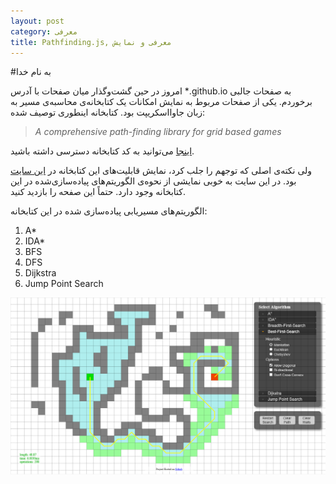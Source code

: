 ```yaml
---
layout: post
category: معرفی
title: Pathfinding.js, معرفی و نمایش
---
```

#به نام خدا

امروز در حین گشت‌و‌گذار میان صفحات با آدرس *.github.io به صفحات جالبی برخوردم. یکی از صفحات مربوط به نمایش امکانات یک کتابخانه‌ی محاسبه‌ی مسیر به زبان جاوااسکریپت بود.
کتابخانه اینطوری توصیف شده:
> *A comprehensive path-finding library for grid based games*


[اینجا](https://github.com/qiao/PathFinding.js) می‌توانید به کد کتابخانه دسترسی داشته باشید.

ولی نکته‌ی اصلی که توجهم را جلب کرد، نمایش قابلیت‌های این کتابخانه در [این سایت](http://qiao.github.io/PathFinding.js/visual/) بود. در این سایت به خوبی نمایشی از نحوه‌ی الگوریتم‌های پیاده‌سازی‌شده در این کتابخانه وجود دارد. حتماً این صفحه را بازدید کنید.

الگوریتم‌های مسیریابی پیاده‌سازی شده در این کتابخانه:

1. A*
2. IDA*
3. BFS
4. DFS
5. Dijkstra
6. Jump Point Search



![Pathding.js Visualization](/stylesheets/images/pathfindingjs-visual.png)